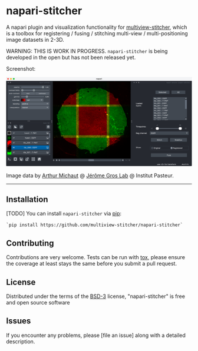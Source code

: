 <!--
[![License BSD-3](https://img.shields.io/pypi/l/napari-stitcher.svg?color=green)](https://github.com/multiview-stitcher/napari-stitcher/raw/main/LICENSE)
[![PyPI](https://img.shields.io/pypi/v/napari-stitcher.svg?color=green)](https://pypi.org/project/napari-stitcher)
[![Python Version](https://img.shields.io/pypi/pyversions/napari-stitcher.svg?color=green)](https://python.org)
[![tests](https://github.com/multiview-stitcher/napari-stitcher/workflows/tests/badge.svg)](https://github.com/multiview-stitcher/napari-stitcher/actions)
[![codecov](https://codecov.io/gh/multiview-stitcher/napari-stitcher/branch/main/graph/badge.svg)](https://codecov.io/gh/multiview-stitcher/napari-stitcher)
[![napari hub](https://img.shields.io/endpoint?url=https://api.napari-hub.org/shields/napari-stitcher)](https://napari-hub.org/plugins/napari-stitcher)
-->

[napari]: https://github.com/napari/napari
[Cookiecutter]: https://github.com/audreyr/cookiecutter
[@napari]: https://github.com/napari
[MIT]: http://opensource.org/licenses/MIT
[BSD-3]: http://opensource.org/licenses/BSD-3-Clause
[GNU GPL v3.0]: http://www.gnu.org/licenses/gpl-3.0.txt
[GNU LGPL v3.0]: http://www.gnu.org/licenses/lgpl-3.0.txt
[Apache Software License 2.0]: http://www.apache.org/licenses/LICENSE-2.0
[Mozilla Public License 2.0]: https://www.mozilla.org/media/MPL/2.0/index.txt
[cookiecutter-napari-plugin]: https://github.com/napari/cookiecutter-napari-plugin

[napari]: https://github.com/napari/napari
[tox]: https://tox.readthedocs.io/en/latest/
[pip]: https://pypi.org/project/pip/
[PyPI]: https://pypi.org/

# napari-stitcher
A napari plugin and visualization functionality for [multiview-stitcher](https://github.com/multiview-stitcher/multiview-stitcher), which is a toolbox for registering / fusing / stitching multi-view / multi-positioning image datasets in 2-3D.

WARNING: THIS IS WORK IN PROGRESS. `napari-stitcher` is being developed in the open but has not been released yet.

Screenshot:

![](misc-data/20230929_screenshot.png)

Image data by [Arthur Michaut](https://research.pasteur.fr/fr/member/arthur-michaut/) @ [Jérôme Gros Lab](https://research.pasteur.fr/fr/team/dynamic-regulation-of-morphogenesis/) @ Institut Pasteur.

----------------------------------
## Installation

[TODO] You can install `napari-stitcher` via [pip]:

    `pip install https://github.com/multiview-stitcher/napari-stitcher`

## Contributing

Contributions are very welcome. Tests can be run with [tox], please ensure
the coverage at least stays the same before you submit a pull request.

## License

Distributed under the terms of the [BSD-3] license,
"napari-stitcher" is free and open source software

## Issues

If you encounter any problems, please [file an issue] along with a detailed description.